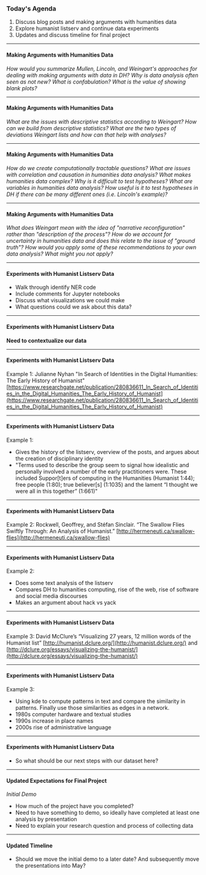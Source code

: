 ### Today's Agenda

1. Discuss blog posts and making arguments with humanities data
2. Explore humanist listserv and continue data experiments
3. Updates and discuss timeline for final project

---
#### Making Arguments with Humanities Data

*How would you summarize Mullen, Lincoln, and Weingart's approaches for dealing with making arguments with data in DH? Why is data analysis often seen as not new?  What is confabulation? What is the value of showing blank plots?*

---
#### Making Arguments with Humanities Data

*What are the issues with descriptive statistics according to Weingart? How can we build from descriptive statistics? What are the two types of deviations Weingart lists and how can that help with analyses?*

---
#### Making Arguments with Humanities Data

*How do we create computationally tractable questions? What are issues with correlation and causation in humanities data analysis? What makes humanities data complex? Why is it difficult to test hypotheses? What are variables in humanities data analysis? How useful is it to test hypotheses in DH if there can be many different ones (i.e. Lincoln's example)?*

---
#### Making Arguments with Humanities Data

*What does Weingart mean with the idea of "narrative reconfiguration" rather than "description of the process"? How do we account for uncertainty in humanities data and does this relate to the issue of "ground truth"? How would you apply some of these recommendations to your own data analysis? What might you not apply?*

---
#### Experiments with Humanist Listserv Data

- Walk through identify NER code
- Include comments for Jupyter notebooks
- Discuss what visualizations we could make
- What questions could we ask about this data?

---
#### Experiments with Humanist Listserv Data

**Need to contextualize our data**

---
#### Experiments with Humanist Listserv Data

Example 1: Julianne Nyhan "In Search of Identities in the Digital Humanities: The Early History of Humanist" [https://www.researchgate.net/publication/280836611_In_Search_of_Identities_in_the_Digital_Humanities_The_Early_History_of_Humanist](https://www.researchgate.net/publication/280836611_In_Search_of_Identities_in_the_Digital_Humanities_The_Early_History_of_Humanist)
 
---
#### Experiments with Humanist Listserv Data

Example 1:

- Gives the history of the listserv, overview of the posts, and argues about the creation of disciplinary identity
- "Terms used to describe the group seem to signal how idealistic and personally involved a number of the early practitioners were. These included Suppor[t]ers of computing in the Humanities (Humanist 1:44); free people (1:80); true believer[s] (1:1035) and the lament “I thought we were all in this together” (1:661)"

---
#### Experiments with Humanist Listserv Data

Example 2: Rockwell, Geoffrey, and Stéfan Sinclair. “The Swallow Flies Swiftly Through: An Analysis of
Humanist.” [http://hermeneuti.ca/swallow-flies](http://hermeneuti.ca/swallow-flies)

---
#### Experiments with Humanist Listserv Data

Example 2:
- Does some text analysis of the listserv
- Compares DH to humanities computing, rise of the web, rise of software and social media discourses
- Makes an argument about hack vs yack

---
#### Experiments with Humanist Listserv Data

Example 3: David McClure’s “Visualizing 27 years, 12 million words of the Humanist list” [http://humanist.dclure.org/](http://humanist.dclure.org/) and [http://dclure.org/essays/visualizing-the-humanist/](http://dclure.org/essays/visualizing-the-humanist/)

---
#### Experiments with Humanist Listserv Data

Example 3:
- Using kde to compute patterns in text and compare the similarity in patterns. Finally use those similarities as edges in a network.
- 1980s computer hardware and textual studies
- 1990s increase in place names
- 2000s rise of administrative language

---
#### Experiments with Humanist Listserv Data

- So what should be our next steps with our dataset here?

---
#### Updated Expectations for Final Project

*Initial Demo*
- How much of the project have you completed?
- Need to have something to demo, so ideally have completed at least one analysis by presentation
- Need to explain your research question and process of collecting data

---
#### Updated Timeline

- Should we move the initial demo to a later date? And subsequently move the presentations into May?


